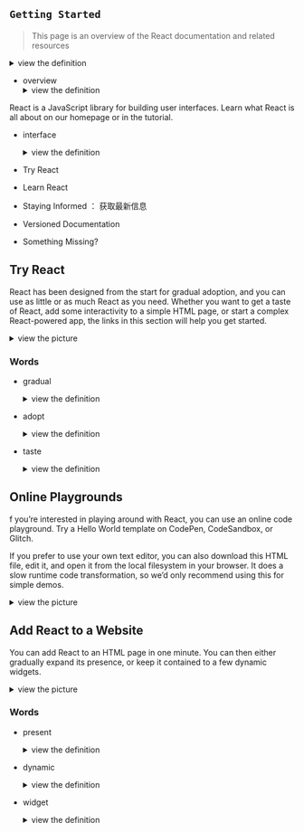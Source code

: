 ## `Getting Started`
> This page is an overview of the React documentation and related resources

<details>
  <summary>view the definition</summary>
  这是一个`React`文档和相关资源的概览页面
</details>

* overview
  <details>
    <summary>view the definition</summary>
    英 [ˈəʊvəvju:] n. 概观；总的看法；回顾，复习
  </details>

React is a JavaScript library for building user interfaces. Learn what React is all about on our homepage or in the tutorial.

* interface
  <details>
    <summary>view the definition</summary>
    英 [ˈɪntəfeɪs] n. 界面；接口  

    ![interface](../screenshots/interface.png)
  </details>

* Try React
* Learn React
* Staying Informed ： 获取最新信息
* Versioned Documentation
* Something Missing?

## Try React
React has been designed from the start for gradual adoption, and you can use as little or as much React as you need. Whether you want to get a taste of React, add some interactivity to a simple HTML page, or start a complex React-powered app, the links in this section will help you get started.
<details>
  <summary>view the picture</summary>

  ![try React](../screenshots/gradual.png)
</details>

### Words
* gradual
  <details>
    <summary>view the definition</summary>
    英 [ˈgrædʒuəl] adj. 逐渐的；平缓的
  </details>

* adopt
  <details>
    <summary>view the definition</summary>
    英 [əˈdɒpt] vt. 采用，采纳；收养；接受；批准

    adoption: n. 采用，收养
  </details>

* taste
  <details>
    <summary>view the definition</summary>
    英[teɪst] n. 味道；滋味 v. 品尝；体验
  </details>

## Online Playgrounds
f you’re interested in playing around with React, you can use an online code playground. Try a Hello World template on CodePen, CodeSandbox, or Glitch.

If you prefer to use your own text editor, you can also download this HTML file, edit it, and open it from the local filesystem in your browser. It does a slow runtime code transformation, so we’d only recommend using this for simple demos.

<details>
  <summary>view the picture</summary>
  
  ![try React](../screenshots/runtimeCode.png)
</details>

## Add React to a Website
You can add React to an HTML page in one minute. You can then either gradually expand its presence, or keep it contained to a few dynamic widgets.
<details>
  <summary>view the picture</summary>
  
  ![try React](../screenshots/add-to-website.png)
</details>

### Words
* present
  <details>
    <summary>view the definition</summary>
    英 [ˈpreznt] adj. 现在的；出席的； n. 现在；礼物；瞄准 vt. 介绍；出现

    presence n. 出席；仪表；风度
  </details>

* dynamic
  <details>
    <summary>view the definition</summary>
    英 [daɪˈnæmɪk] adj. 动态的；动力的； n. 动态；动力；活力
  </details>

* widget
  <details>
    <summary>view the definition</summary>
    英 [ˈwɪdʒɪt] n. 小器具；装饰品；窗口小部件
  </details>